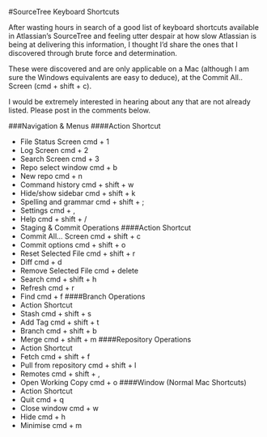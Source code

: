 #SourceTree Keyboard Shortcuts

After wasting hours in search of a good list of keyboard shortcuts available in Atlassian’s SourceTree and feeling utter despair at how slow Atlassian is being at delivering this information, I thought I’d share the ones that I discovered through brute force and determination.

These were discovered and are only applicable on a Mac (although I am sure the Windows equivalents are easy to deduce), at the Commit All.. Screen (cmd + shift + c).

I would be extremely interested in hearing about any that are not already listed. Please post in the comments below.

###Navigation & Menus
####Action	Shortcut
- File Status Screen	cmd + 1
- Log Screen	cmd + 2
- Search Screen	cmd + 3
- Repo select window	cmd + b
- New repo	cmd + n
- Command history	cmd + shift + w
- Hide/show sidebar	cmd + shift + k
- Spelling and grammar	cmd + shift + ;
- Settings	cmd + ,
- Help	cmd + shift + /
- Staging & Commit Operations
####Action	Shortcut
- Commit All… Screen	cmd + shift + c
- Commit options	cmd + shift + o
- Reset Selected File	cmd + shift + r
- Diff	cmd + d
- Remove Selected File	cmd + delete
- Search	cmd + shift + h
- Refresh	cmd + r
- Find	cmd + f
####Branch Operations
- Action	Shortcut
- Stash	cmd + shift + s
- Add Tag	cmd + shift + t
- Branch	cmd + shift + b
- Merge	cmd + shift + m
####Repository Operations
- Action	Shortcut
- Fetch	cmd + shift + f
- Pull from repository	cmd + shift + l
- Remotes	cmd + shift + ,
- Open Working Copy	cmd + o
####Window (Normal Mac Shortcuts)
- Action	Shortcut
- Quit	cmd + q
- Close window	cmd + w
- Hide	cmd + h
- Minimise	cmd + m